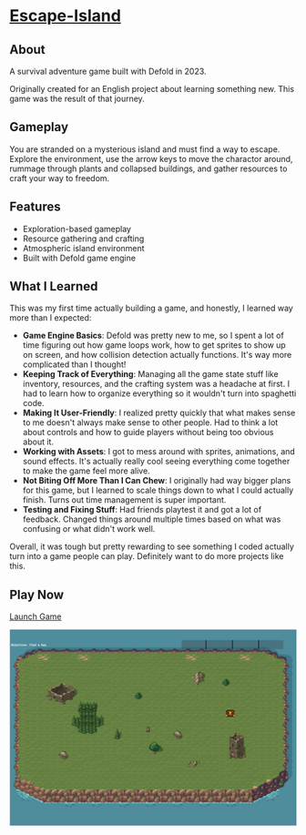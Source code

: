 # [Escape-Island](https://ianluzhao.github.io/Escape-Island)

## About

A survival adventure game built with Defold in 2023.

Originally created for an English project about learning something new. This game was the result of that journey.

## Gameplay

You are stranded on a mysterious island and must find a way to escape. Explore the environment, use the arrow keys to move the charactor around, rummage through plants and collapsed buildings, and gather resources to craft your way to freedom.

## Features

- Exploration-based gameplay
- Resource gathering and crafting
- Atmospheric island environment
- Built with Defold game engine

## What I Learned

This was my first time actually building a game, and honestly, I learned way more than I expected:

- **Game Engine Basics**: Defold was pretty new to me, so I spent a lot of time figuring out how game loops work, how to get sprites to show up on screen, and how collision detection actually functions. It's way more complicated than I thought!
- **Keeping Track of Everything**: Managing all the game state stuff like inventory, resources, and the crafting system was a headache at first. I had to learn how to organize everything so it wouldn't turn into spaghetti code.
- **Making It User-Friendly**: I realized pretty quickly that what makes sense to me doesn't always make sense to other people. Had to think a lot about controls and how to guide players without being too obvious about it.
- **Working with Assets**: I got to mess around with sprites, animations, and sound effects. It's actually really cool seeing everything come together to make the game feel more alive.
- **Not Biting Off More Than I Can Chew**: I originally had way bigger plans for this game, but I learned to scale things down to what I could actually finish. Turns out time management is super important.
- **Testing and Fixing Stuff**: Had friends playtest it and got a lot of feedback. Changed things around multiple times based on what was confusing or what didn't work well.

Overall, it was tough but pretty rewarding to see something I coded actually turn into a game people can play. Definitely want to do more projects like this.

## Play Now

[Launch Game](https://ianluzhao.github.io/Escape-Island)

[![screenshot](images/screenshot.png)](https://ianluzhao.github.io/Escape-Island)
